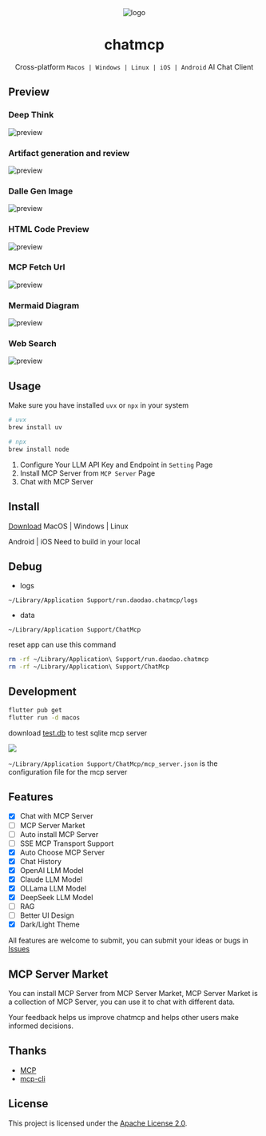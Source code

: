 <div align="center">
<img src="./macos/Runner/Assets.xcassets/AppIcon.appiconset/icon_128@1x.png" alt="logo">
<h1>chatmcp</h1>

Cross-platform `Macos | Windows | Linux | iOS | Android` AI Chat Client

</div>

## Preview

### Deep Think
![preview](./assets/preview/think.png)

### Artifact generation and review
![preview](./assets/preview/artifact.jpg)

### Dalle Gen Image
![preview](./assets/preview/gen_img.png)

### HTML Code Preview
![preview](./assets/preview/html.png)

### MCP Fetch Url
![preview](./assets/preview/mcp_fetch.png)

### Mermaid Diagram
![preview](./assets/preview/mermaid.png)

### Web Search
![preview](./assets/preview/web_search.png)

## Usage

Make sure you have installed `uvx` or `npx` in your system

```bash
# uvx
brew install uv

# npx
brew install node 
```

1. Configure Your LLM API Key and Endpoint in `Setting` Page
2. Install MCP Server from `MCP Server` Page
3. Chat with MCP Server

## Install

[Download](https://github.com/daodao97/chatmcp/releases)  MacOS | Windows | Linux

Android | iOS  Need to build in your local

## Debug 

- logs 

`~/Library/Application Support/run.daodao.chatmcp/logs`

- data

`~/Library/Application Support/ChatMcp`


reset app can use this command

```bash
rm -rf ~/Library/Application\ Support/run.daodao.chatmcp
rm -rf ~/Library/Application\ Support/ChatMcp
```

## Development

```bash
flutter pub get
flutter run -d macos
```

download [test.db](./assets/test.db) to test sqlite mcp server

![](./assets/test.png)

`~/Library/Application Support/ChatMcp/mcp_server.json` is the configuration file for the mcp server

## Features

- [x] Chat with MCP Server
- [ ] MCP Server Market
- [ ] Auto install MCP Server
- [ ] SSE MCP Transport Support
- [x] Auto Choose MCP Server
- [x] Chat History
- [x] OpenAI LLM Model
- [x] Claude LLM Model
- [x] OLLama LLM Model
- [x] DeepSeek LLM Model
- [ ] RAG 
- [ ] Better UI Design
- [x] Dark/Light Theme

All features are welcome to submit, you can submit your ideas or bugs in [Issues](https://github.com/daodao97/chatmcp/issues)

## MCP Server Market

You can install MCP Server from MCP Server Market, MCP Server Market is a collection of MCP Server, you can use it to chat with different data.

Your feedback helps us improve chatmcp and helps other users make informed decisions.

## Thanks

- [MCP](https://modelcontextprotocol.io/introduction)
- [mcp-cli](https://github.com/chrishayuk/mcp-cli)

## License

This project is licensed under the [Apache License 2.0](./LICENSE).
